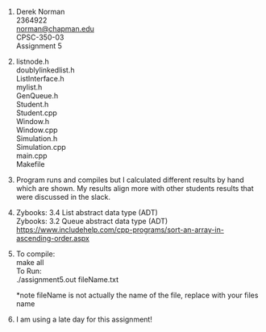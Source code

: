 1)  Derek Norman\
    2364922\
    norman@chapman.edu\
    CPSC-350-03\
    Assignment 5

2)  listnode.h\
    doublylinkedlist.h\
    ListInterface.h\
    mylist.h\
    GenQueue.h\
    Student.h\
    Student.cpp\
    Window.h\
    Window.cpp\
    Simulation.h\
    Simulation.cpp\
    main.cpp\
    Makefile



3) Program runs and compiles but I calculated different results by hand\
    which are shown. My results align more with other students results that were discussed in the slack.

4)  Zybooks: 3.4 List abstract data type (ADT)\
    Zybooks: 3.2 Queue abstract data type (ADT)\
    https://www.includehelp.com/cpp-programs/sort-an-array-in-ascending-order.aspx

    
5)  To compile: \
        make all \
    To Run: \
        ./assignment5.out fileName.txt 

    *note fileName is not actually the name of the file, replace with your files name

6) I am using a late day for this assignment! 